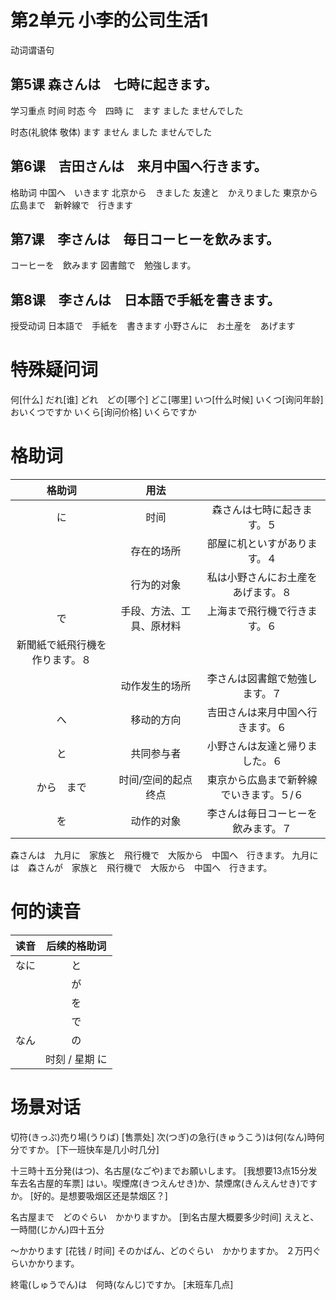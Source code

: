 # 第2单元 小李的公司生活1
动词谓语句
## 第5课 森さんは　七時に起きます。
学习重点 时间 时态
今　四時
に　ます
ました
ませんでした

时态(礼貌体 敬体)
ます 
ません
ました
ませんでした
## 第6课　吉田さんは　来月中国へ行きます。
格助词
中国へ　いきます
北京から　きました
友達と　かえりました
東京から　広島まで　新幹線で　行きます
## 第7课　李さんは　毎日コーヒーを飲みます。
コーヒーを　飲みます
図書館で　勉強します。
## 第8课　李さんは　日本語で手紙を書きます。
授受动词
日本語で　手紙を　書きます
小野さんに　お土産を　あげます

# 特殊疑问词
何[什么]
だれ[谁]
どれ　どの[哪个]
どこ[哪里]
いつ[什么时候]
いくつ[询问年龄]
    おいくつですか
いくら[询问价格]
    いくらですか

# 格助词
|格助词|用法||
|:-:|:-:|:-:|
|に|时间|森さんは七時に起きます。５|
||存在的场所|部屋に机といすがあります。４|
||行为的对象|私は小野さんにお土産をあげます。８|
|で|手段、方法、工具、原材料|上海まで飛行機で行きます。６
新聞紙で紙飛行機を作ります。８|
||动作发生的场所|李さんは図書館で勉強します。７|
|へ|移动的方向|吉田さんは来月中国へ行きます。６|
|と|共同参与者|小野さんは友達と帰りました。６|
|から　まで|时间/空间的起点 终点|東京から広島まで新幹線でいきます。５/６|
|を|动作的对象|李さんは毎日コーヒーを飲みます。７|

森さんは　九月に　家族と　飛行機で　大阪から　中国へ　行きます。
九月には　森さんが　家族と　飛行機で　大阪から　中国へ　行きます。

# 何的读音
|读音|后续的格助词|
|:-:|:-:|
|なに|と|
||が|
||を|
||で|
|なん|の|
||时刻 / 星期 に|

# 场景对话
切符(きっぷ)売り場(うりば)  [售票处]
次(つぎ)の急行(きゅうこう)は何(なん)時何分ですか。  [下一班快车是几小时几分]

十三時十五分発(はつ)、名古屋(なごや)までお願いします。  [我想要13点15分发车去名古屋的车票]
はい。喫煙席(きつえんせき)か、禁煙席(きんえんせき)ですか。  [好的。是想要吸烟区还是禁烟区？]

名古屋まで　どのぐらい　かかりますか。  [到名古屋大概要多少时间]
ええと、一時間(じかん)四十五分

～かかります    [花钱 / 时间]
そのかばん、どのぐらい　かかりますか。
２万円ぐらいかかります。

終電(しゅうでん)は　何時(なんじ)ですか。    [末班车几点]
